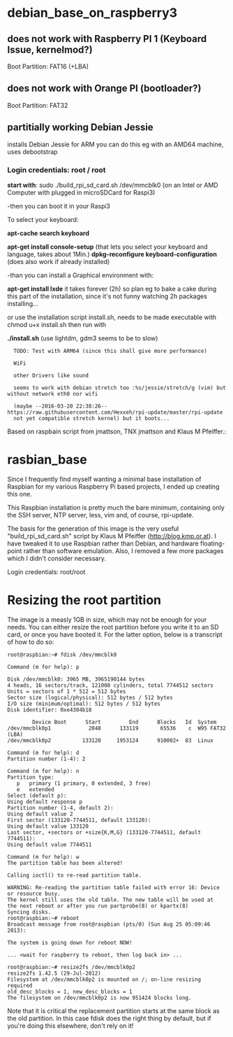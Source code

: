 debian_base_on_raspberry3
=========================
## does not work with Raspberry PI 1 (Keyboard Issue, kernelmod?)
Boot Partition: FAT16 (+LBA)
## does not work with Orange PI (bootloader?)
Boot Partition: FAT32
## partitially working Debian Jessie 
installs Debian Jessie for ARM you can do this eg with an AMD64 machine, uses debootstrap
### Login credentials: root / root

**start with**: sudo ./build_rpi_sd_card.sh /dev/mmcblk0 (on an Intel or AMD Computer with plugged in microSDCard for Raspi3)

-then you can boot it in your Raspi3

To select your keyboard:

**apt-cache search keyboard** 

**apt-get install console-setup** (that lets you select your keyboard and language, takes about 1Min.) 
**dpkg-reconfigure keyboard-configuration** (does also work if already installed)

-than you can install a Graphical environment with:

**apt-get install lxde** 
it takes forever (2h) so plan eg to bake a cake during this part of the installation, since it's not funny watching 2h packages installing... 

or use the installation script install.sh, needs to be made executable with chmod u+x install.sh then run with

**./install.sh** (use lightdm, gdm3 seems to be to slow)

      TODO: Test with ARM64 (since this shall give more performance)

      WiFi

      other Drivers like sound

      seems to work with debian stretch too :%s/jessie/stretch/g (vim) but without network eth0 nor wifi

      (maybe --2016-03-20 22:38:26--  https://raw.githubusercontent.com/Hexxeh/rpi-update/master/rpi-update
      not yet compatible stretch kernel) but it boots...

Based on raspbain script from jmattson, TNX jmattson and Klaus M Pfeiffer.:

rasbian_base
============
Since I frequently find myself wanting a minimal base installation of Raspbian
for my various Raspberry Pi based projects, I ended up creating this one.

This Raspbian installation is pretty much the bare minimum, containing only
the SSH server, NTP server, less, vim and, of course, rpi-update.

The basis for the generation of this image is the very useful
"build_rpi_sd_card.sh" script by Klaus M Pfeiffer (http://blog.kmp.or.at).
I have tweaked it to use Raspbian rather than Debian, and hardware
floating-point rather than software emulation. Also, I removed a few more
packages which I didn't consider necessary.

Login credentials: root/root

Resizing the root partition
===========================
The image is a measly 1GB in size, which may not be enough for your needs.
You can either resize the root partition before you write it to an SD card,
or once you have booted it. For the latter option, below is a transcript of
how to do so:
```
root@raspbian:~# fdisk /dev/mmcblk0

Command (m for help): p

Disk /dev/mmcblk0: 3965 MB, 3965190144 bytes
4 heads, 16 sectors/track, 121008 cylinders, total 7744512 sectors
Units = sectors of 1 * 512 = 512 bytes
Sector size (logical/physical): 512 bytes / 512 bytes
I/O size (minimum/optimal): 512 bytes / 512 bytes
Disk identifier: 0xe4304b18

        Device Boot      Start         End      Blocks   Id  System
/dev/mmcblk0p1            2048      133119       65536    c  W95 FAT32 (LBA)
/dev/mmcblk0p2          133120     1953124      910002+  83  Linux

Command (m for help): d
Partition number (1-4): 2

Command (m for help): n
Partition type:
   p   primary (1 primary, 0 extended, 3 free)
   e   extended
Select (default p): 
Using default response p
Partition number (1-4, default 2): 
Using default value 2
First sector (133120-7744511, default 133120): 
Using default value 133120
Last sector, +sectors or +size{K,M,G} (133120-7744511, default 7744511): 
Using default value 7744511

Command (m for help): w
The partition table has been altered!

Calling ioctl() to re-read partition table.

WARNING: Re-reading the partition table failed with error 16: Device or resource busy.
The kernel still uses the old table. The new table will be used at
the next reboot or after you run partprobe(8) or kpartx(8)
Syncing disks.
root@raspbian:~# reboot
Broadcast message from root@raspbian (pts/0) (Sun Aug 25 05:09:46 2013):

The system is going down for reboot NOW!

... <wait for raspberry to reboot, then log back in> ...

root@raspbian:~# resize2fs /dev/mmcblk0p2 
resize2fs 1.42.5 (29-Jul-2012)
Filesystem at /dev/mmcblk0p2 is mounted on /; on-line resizing required
old_desc_blocks = 1, new_desc_blocks = 1
The filesystem on /dev/mmcblk0p2 is now 951424 blocks long.
```
Note that it is critical the replacement partition starts at the same block as
the old partition. In this case fdisk does the right thing by default, but if
you're doing this elsewhere, don't rely on it!
